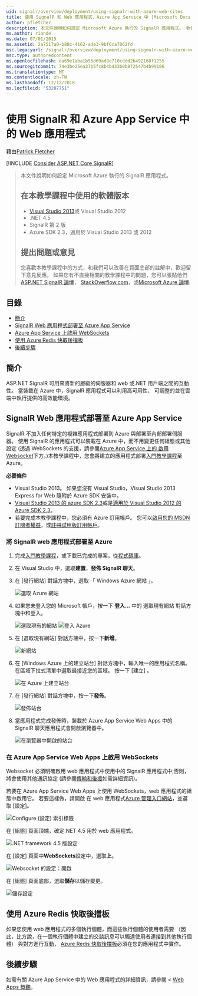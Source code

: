```yaml
---
uid: signalr/overview/deployment/using-signalr-with-azure-web-sites
title: 使用 SignalR 和 Web 應用程式，Azure App Service 中 |Microsoft Docs
author: pfletcher
description: 本文件說明如何設定 Microsoft Azure 執行的 SignalR 應用程式。 軟體版本會用於本教學課程，Visual Studio 2013 或 vis...
ms.author: riande
ms.date: 07/01/2015
ms.assetid: 2a7517a0-b88c-4162-ade3-9bf6ca7062fd
msc.legacyurl: /signalr/overview/deployment/using-signalr-with-azure-web-sites
msc.type: authoredcontent
ms.openlocfilehash: da69e1aba1b56d69ad8e710cddd2b492168f1255
ms.sourcegitcommit: 74e3be25ea37b5fc8b4b433b0b872547b4b99186
ms.translationtype: MT
ms.contentlocale: zh-TW
ms.lasthandoff: 12/12/2018
ms.locfileid: "53287751"
---
```

<a name="using-signalr-with-web-apps-in-azure-app-service"></a>使用 SignalR 和 Azure App Service 中的 Web 應用程式
====================
藉由[Patrick Fletcher](https://github.com/pfletcher)

[!INCLUDE [Consider ASP.NET Core SignalR](~/includes/signalr/signalr-version-disambiguation.md)]

> 本文件說明如何設定 Microsoft Azure 執行的 SignalR 應用程式。
>
> ## <a name="software-versions-used-in-the-tutorial"></a>在本教學課程中使用的軟體版本
>
>
> - [Visual Studio 2013](https://my.visualstudio.com/Downloads?q=visual%20studio%202013)或 Visual Studio 2012
> - .NET 4.5
> - SignalR 第 2 版
> - Azure SDK 2.3，適用於 Visual Studio 2013 或 2012
>
>
>
> ## <a name="questions-and-comments"></a>提出問題或意見
>
> 您喜歡本教學課程中的方式，和我們可以改善在頁面底部的註解中，歡迎留下意見反應。 如果您有不直接相關的教學課程中的問題，您可以張貼他們[ASP.NET SignalR 論壇](https://forums.asp.net/1254.aspx/1?ASP+NET+SignalR)， [StackOverflow.com](http://stackoverflow.com/)，或[Microsoft Azure 論壇](https://social.msdn.microsoft.com/Forums/windowsazure/home?category=windowsazureplatform).


## <a name="table-of-contents"></a>目錄

- [簡介](#introduction)
- [SignalR Web 應用程式部署至 Azure App Service](#deploying)
- [Azure App Service 上啟用 WebSockets](#websocket)
- [使用 Azure Redis 快取後擋板](#backplane)
- [後續步驟](#nextsteps)

<a id="introduction"></a>
## <a name="introduction"></a>簡介

ASP.NET SignalR 可用來將新的層級的伺服器和 web 或.NET 用戶端之間的互動性。 當裝載在 Azure 中，SignalR 應用程式可以利用高可用性、 可調整的並在雲端中執行提供的高效能環境。

<a id="deploying"></a>
## <a name="deploying-a-signalr-web-app-to-azure-app-service"></a>SignalR Web 應用程式部署至 Azure App Service

SignalR 不加入任何特定的複雜應用程式部署到 Azure 與部署至內部部署伺服器。 使用 SignalR 的應用程式可以裝載在 Azure 中，而不用變更任何組態或其他設定 (透過 WebSockets 的支援，請參閱[Azure App Service 上的 啟用 Websocket](#websocket)下方。)本教學課程中，您會將建立的應用程式部署[入門教學課程](../getting-started/tutorial-getting-started-with-signalr.md)至 Azure。

**必要條件**

- Visual Studio 2013。 如果您沒有 Visual Studio，Visual Studio 2013 Express for Web 隨附於 Azure SDK 安裝中。
- [Visual Studio 2013 的 azure SDK 2.3](https://go.microsoft.com/fwlink/?linkid=324322&clcid=0x409)或是[適用於 Visual Studio 2012 的 Azure SDK 2.3](https://go.microsoft.com/fwlink/p/?linkid=323511)。
- 若要完成本教學課程中，您必須有 Azure 訂用帳戶。 您可以[啟用您的 MSDN 訂閱者權益](https://azure.microsoft.com/pricing/member-offers/msdn-benefits-details/)，或[註冊試用版訂用帳戶](https://azure.microsoft.com/pricing/free-trial/)。

### <a name="deploying-a-signalr-web-app-to-azure"></a>將 SignalR web 應用程式部署至 Azure

1. 完成[入門教學課程](../getting-started/tutorial-getting-started-with-signalr.md)，或下載已完成的專案，從[程式碼庫](https://code.msdn.microsoft.com/SignalR-Getting-Started-b9d18aa9)。
2. 在 Visual Studio 中，選取**建置**，**發佈 SignalR 聊天**。
3. 在 [發行網站] 對話方塊中，選取 「 Windows Azure 網站 」。

    ![選取 Azure 網站](using-signalr-with-azure-web-sites/_static/image1.png)
4. 如果您未登入您的 Microsoft 帳戶，按一下 **登入...** 中的 選取現有網站 對話方塊中和登入。

    ![選取現有的網站](using-signalr-with-azure-web-sites/_static/image2.png)    ![登入 Azure](using-signalr-with-azure-web-sites/_static/image3.png)
5. 在 [選取現有網站] 對話方塊中，按一下**新增**。

    ![新網站](using-signalr-with-azure-web-sites/_static/image4.png)
6. 在 [Windows Azure 上的建立站台] 對話方塊中，輸入唯一的應用程式名稱。 在區域下拉式清單中選取最接近您的區域。 按一下 [建立] 。

    ![在 Azure 上建立站台](using-signalr-with-azure-web-sites/_static/image5.png)
7. 在 [發行網站] 對話方塊中，按一下**發佈**。

    ![發佈站台](using-signalr-with-azure-web-sites/_static/image6.png)
8. 當應用程式完成發佈時，裝載於 Azure App Service Web Apps 中的 SignalR 聊天應用程式會開啟瀏覽器中。

    ![在瀏覽器中開啟的站台](using-signalr-with-azure-web-sites/_static/image7.png)

<a id="websocket"></a>
### <a name="enabling-websockets-on-azure-app-service-web-apps"></a>在 Azure App Service Web Apps 上啟用 WebSockets

Websocket 必須明確啟用 web 應用程式中使用中的 SignalR 應用程式中;否則，將會使用其他通訊協定 (請參閱[傳輸和後援](../getting-started/introduction-to-signalr.md#transports)如需詳細資訊)。

若要在 Azure App Service Web Apps 上使用 WebSockets，web 應用程式的組態中啟用它。 若要這樣做，請開啟 在 web 應用程式[Azure 管理入口網站](https://manage.windowsazure.com/)，並選取 [設定]。

![Configure (設定) 索引標籤](using-signalr-with-azure-web-sites/_static/image8.png)

在 [組態] 頁面頂端，確定.NET 4.5 用於 web 應用程式。

![.NET framework 4.5 版設定](using-signalr-with-azure-web-sites/_static/image9.png)

在 [設定] 頁面中**WebSockets**設定中，選取**上**。

![Websocket 的設定：開啟](using-signalr-with-azure-web-sites/_static/image10.png)

在 [組態] 頁面底部，選取**儲存**以儲存變更。

![儲存設定](using-signalr-with-azure-web-sites/_static/image11.png)

<a id="backplane"></a>
## <a name="using-the-azure-redis-cache-backplane"></a>使用 Azure Redis 快取後擋板

如果您使用 web 應用程式的多個執行個體，而這些執行個體的使用者需要 （因此，比方說，在一個執行個體中建立的交談訊息可以觸達使用者連接到其他執行個體） 與對方進行互動， [Azure Redis 快取後擋板](../performance/scaleout-with-redis.md)必須在您的應用程式中實作。

<a id="nextsteps"></a>
## <a name="next-steps"></a>後續步驟

如需有關 Azure App Service 中的 Web 應用程式的詳細資訊，請參閱 < [Web Apps 概觀](https://azure.microsoft.com/documentation/articles/app-service-web-overview/)。
